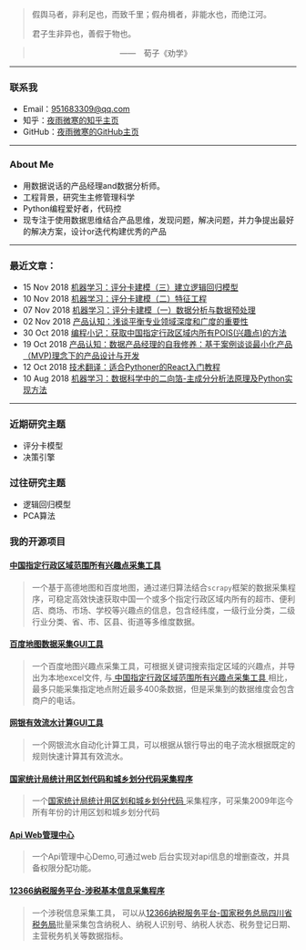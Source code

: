 
> 假舆马者，非利足也，而致千里；假舟楫者，非能水也，而绝江河。
> 
> 君子生非异也，善假于物也。

> 　　　　　　　　　　　——　荀子《劝学》


----------



### 联系我

- Email：951683309@qq.com 
- 知乎：[夜雨微寒的知乎主页](https://www.zhihu.com/people/yywh/activities)
- GitHub：[夜雨微寒的GitHub主页](https://github.com/xugongli)

---


### About Me

* 用数据说话的产品经理and数据分析师。 
* 工程背景，研究生主修管理科学
* Python编程爱好者，代码控
* 现专注于使用数据思维结合产品思维，发现问题，解决问题，并力争提出最好的解决方案，设计or迭代构建优秀的产品 

----------

### 最近文章：

* 15 Nov 2018 [机器学习：评分卡建模（三）建立逻辑回归模型](https://xugongli.github.io/2018/11/15/scordcard_logisticRegression/)
* 10 Nov 2018 [机器学习：评分卡建模（二）特征工程](https://xugongli.github.io/2018/11/10/scorecard_feature_engineering/)
* 07 Nov 2018 [机器学习：评分卡建模（一）数据分析与数据预处理](https://xugongli.github.io/2018/11/06/scordcard_data_preprocessing/)
* 02 Nov 2018 [产品认知：浅谈平衡专业领域深度和广度的重要性](https://xugongli.github.io/2018/11/02/balance_profession_fields/)
* 30 Oct 2018 [编程小记：获取中国指定行政区域内所有POIS(兴趣点)的方法](https://xugongli.github.io/2018/10/30/get-specific-area-pois/)
* 19 Oct 2018 [产品认知：数据产品经理的自我修养：基于案例谈谈最小化产品（MVP)理念下的产品设计与开发](https://xugongli.github.io/2018/10/18/use_easy_example_show_pm_flow/)	
* 12 Oct 2018 [技术翻译：适合Pythoner的React入门教程](https://xugongli.github.io/2018/10/11/react-for-python-developers/)
* 10 Aug 2018 [机器学习：数据科学中的二向箔-主成分分析法原理及Python实现方法](https://xugongli.github.io/2018/08/10/pca_introduction/)

----------


### 近期研究主题

* 评分卡模型
* 决策引擎

### 过往研究主题

* 逻辑回归模型
* PCA算法

### 我的开源项目

#### [中国指定行政区域范围所有兴趣点采集工具](https://github.com/xugongli/china_region_pois_spider) 


> 
> 一个基于高德地图和百度地图，通过递归算法结合`scrapy`框架的数据采集程序，可稳定高效快速获取中国一个或多个指定行政区域内所有的超市、便利店、商场、市场、学校等兴趣点的信息，包含经纬度，一级行业分类，二级行业分类、省、市、区县、街道等多维度数据。

####  [百度地图数据采集GUI工具](https://github.com/xugongli/PyQt5-BaiduMapCrawler/blob/master/README.md)

> 一个百度地图兴趣点采集工具，可根据关键词搜索指定区域的兴趣点，并导出为本地excel文件, 与[ 中国指定行政区域范围所有兴趣点采集工具 ](https://github.com/xugongli/china_region_pois_spider) 相比，最多只能采集指定地点附近最多400条数据，但是采集到的数据维度会包含商户的电话。

#### [网银有效流水计算GUI工具](https://github.com/xugongli/pyqt5-BankCardValidAmountCount/blob/master/README.md)

> 一个网银流水自动化计算工具，可以根据从银行导出的电子流水根据既定的规则快速计算其有效流水。
	
#### [国家统计局统计用区划代码和城乡划分代码采集程序](https://github.com/xugongli/www.stats.gov.cn_spider/blob/master/README.md)

> 一个[国家统计局统计用区划和城乡划分代码 ](http://www.stats.gov.cn/tjsj/tjbz/tjyqhdmhcxhfdm/)采集程序，可采集2009年迄今所有年份的计用区划和城乡划分代码
	
#### [Api Web管理中心](https://github.com/xugongli/api_manager/blob/master/README.md)

> 一个Api管理中心Demo,可通过web 后台实现对api信息的增删查改，并具备权限分配功能。

#### [12366纳税服务平台-涉税基本信息采集程序](https://github.com/xugongli/tax.gov.cn_spider/blob/master/README.md)

> 
>一个涉税信息采集工具， 可以从[12366纳税服务平台-国家税务总局四川省税务局](https://12366.sc-n-tax.gov.cn/jsp/sst/menu/index.html?jbxx)批量采集包含纳税人、纳税人识别号、纳税人状态、税务登记日期、主营税务机关等数据指标。 
